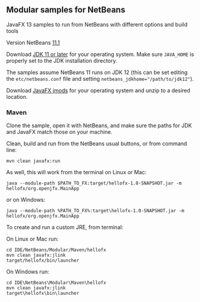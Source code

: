 ## Modular samples for NetBeans

JavaFX 13 samples to run from NetBeans with different options and build tools

Version NetBeans [11.1](https://netbeans.apache.org/download/nb111/nb111.html)

Download [JDK 11 or later](http://jdk.java.net/) for your operating system.
Make sure `JAVA_HOME` is properly set to the JDK installation directory. 

The samples assume NetBeans 11 runs on JDK 12 (this can be set editing the `etc/netbeans.conf` file
and setting `netbeans_jdkhome="/path/to/jdk12"`).

Download [JavaFX jmods](https://gluonhq.com/products/javafx/) for your operating 
system and unzip to a desired location.

### Maven

Clone the sample, open it with NetBeans, and make sure the paths for JDK and JavaFX match those on your machine.

Clean, build and run from the NetBeans usual buttons, or from command line:

    mvn clean javafx:run

As well, this will work from the terminal on Linux or Mac:

    java --module-path $PATH_TO_FX:target/hellofx-1.0-SNAPSHOT.jar -m hellofx/org.openjfx.MainApp

or on Windows:
    
    java --module-path %PATH_TO_FX%:target\hellofx-1.0-SNAPSHOT.jar -m hellofx/org.openjfx.MainApp

To create and run a custom JRE, from terminal:

On Linux or Mac run:

    cd IDE/NetBeans/Modular/Maven/hellofx
    mvn clean javafx:jlink
    target/hellofx/bin/launcher

On Windows run:

    cd IDE\NetBeans\Modular\Maven\hellofx
    mvn clean javafx:jlink
    target\hellofx\bin\launcher